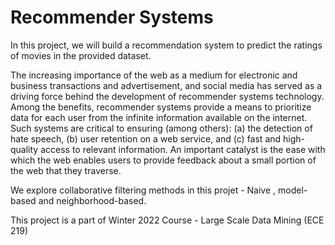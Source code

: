 # Recommender Systems

In this project, we will build a recommendation system to predict the ratings of movies in the
provided dataset.

The increasing importance of the web as a medium for electronic and business transactions
and advertisement, and social media has served as a driving force behind the development of
recommender systems technology. Among the benefits, recommender systems provide a means
to prioritize data for each user from the infinite information available on the internet. Such
systems are critical to ensuring (among others): (a) the detection of hate speech, (b) user
retention on a web service, and (c) fast and high-quality access to relevant information. An
important catalyst is the ease with which the web enables users to provide feedback about a
small portion of the web that they traverse.

We explore collaborative filtering methods in this projet - Naive , model-based and neighborhood-based. 

This project is a part of Winter 2022 Course - Large Scale Data Mining (ECE 219)
